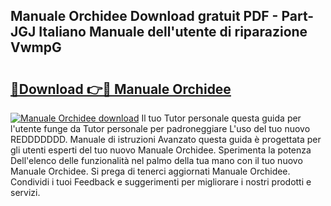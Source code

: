 ## Manuale Orchidee Download gratuit PDF - Part-JGJ Italiano Manuale dell'utente di riparazione VwmpG

# <h2><a href="http://dfbejjy.blite.top/?on=Manuale+Orchidee">🔗Download 👉🔴 Manuale Orchidee</a></h2>

[![Manuale Orchidee download](https://i.imgur.com/lujVjoI.png)](http://dfbejjy.blite.top/?on=Manuale+Orchidee)
Il tuo Tutor personale questa guida per l'utente funge da Tutor personale per padroneggiare L'uso del tuo nuovo REDDDDDDD. Manuale di istruzioni Avanzato questa guida è progettata per gli utenti esperti del tuo nuovo Manuale Orchidee. Sperimenta la potenza Dell'elenco delle funzionalità nel palmo della tua mano con il tuo nuovo Manuale Orchidee. Si prega di tenerci aggiornati Manuale Orchidee. Condividi i tuoi Feedback e suggerimenti per migliorare i nostri prodotti e servizi.

